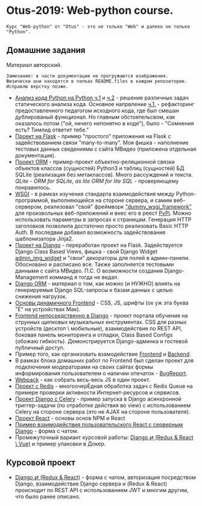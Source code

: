 # Otus-2019: Web-python course.

```text
Курс "Web-python" от "Otus" - это не только "Web" и далеко не только "Python".
```

## Домашние задания

Материал авторский.

```text
Замечание: в части документации не прогружаются изображения. 
Физически они находятся в папках README.files в каждом репозитории. 
Исправлю верстку позже.
```

* [Анализ кода Python на Python ч.1](https://github.com/BorisPlus/otus_webpython_001) и [ч.2](https://github.com/BorisPlus/otus_webpython_002) - решение различных задач статического анализа кода. Основное напрвление [ч.1.](https://github.com/BorisPlus/otus_webpython_001) - рефакторинг предоставленного педагогом исходного кода, где был смешан дублированый функционал. Но главным обстоятельсвом, как оказалось потом ("ой, ничего непонятно в коде"), было - "Сомнения есть? Тимлид ответит тебе."
* [Проект на Flask](https://github.com/BorisPlus/otus_webpython_004) - пример "простого" приложения на Flask с задействованием связи "many-to-many". Моя фишка - наполнение тестовых данных сведениями с сайта МВидео (приложена отдельная документация).
* [Проект ORM](https://github.com/BorisPlus/otus_webpython_002) - пример-проект объектно-реляционной связки объектов классов (сущностей) Python3 и таблиц (сущностей) БД SQLite (реализация без метаклассов). Много рассуждений и текста. _QLite - ORM for SQLite, as lite ORM for lite SQL_ - проверяющему понравилось.
* [WSGI](https://github.com/BorisPlus/otus_webpython_003) - в рамках изучения стандарта взаимодействия между Python-программой, выполняющейся на стороне сервера, и самим веб-сервером, реализовал "свой" фреймворк ["dummy_wsgi_framework"](https://github.com/BorisPlus/dummy_wsgi_framework) для произвольных веб-приложений и внес его в реест [PyPi](https://pypi.org/project/dummy_wsgi_framework/). Можно использовать параметры в запросах к страницам. Генерация HTTP заголовков позволила достаточно просто реализовать Basic HTTP Auth. В последвии добавил возможность задействования шаблонизатора Jinja2.
* [Проект на Django](https://github.com/BorisPlus/otus_webpython_006) - переработан проект на Flask. Задействуется Django Class Based Views, фишка - свой Django Widget [admin_img_widget](https://github.com/BorisPlus/otus_webpython_006/blob/master/README.files/images/screenshots/admin_img_widget.png) и "свои" декораторы для полей в админ-панели. Обосновано и расписано все. Также заполняется тестовыми данными с сайта МВидео. П.С. О возможности создания Django-Management комманд я тогда не ведал.
* [Django ORM](https://github.com/BorisPlus/otus_webpython_016) - материал о том, как можно (и НУЖНО) влиять на генерируемые Django SQL-запросы к базам данных с целью снижения нагрузок. 
* [Основы динамичного Frontend](https://github.com/BorisPlus/otus_webpython_013) - CSS, JS, шрифты (ох уж эта буква "Ё" на устройствах Мак).
* [Frontend непосредственно в Django](https://github.com/BorisPlus/otus_webpython_007_008) - проект портала обучения на струнных щипковых музыкальных инструментах. CSS для разных устройств (десктоп \ мобильные), взаимодействие по REST API, боковая панель мониторинга и отладки, Class Based Configs (обожаю гибкость). Демонстрируется Django-админка и гостевой публичный доступ.
* Пример того, как организовать взамодействие [Frontend](https://github.com/BorisPlus/otus_webpython_019_frontend) и [Backend](https://github.com/BorisPlus/otus_webpython_019_backend). 
* В рамках блока домашних работ по Frontend был сделан проект для подключения модераторами на своих сайтах формы информирования пользователем о наличии опечаток - [BugReport](https://github.com/BorisPlus/BugReport).
* [Webpack](https://github.com/BorisPlus/otus_webpython_018) - как собрать весь-весь JS в один проект. 
* [Проект с Redis](https://github.com/BorisPlus/otus_webpython_020_021) - многоочерЁдная обработка задач с Redis Queue на примере проверки активности Интернет-ресурсов и сервисов. 
* [Проект Django с Сelery](https://github.com/BorisPlus/otus_webpython_020_021_celery) - пример запуска в Django асинхронной триггер-задачи (по отработке действия во view) с использованием Сelery на стороне сервера (это не AJAX на стороне пользователя). 
* [Проект React](https://github.com/BorisPlus/otus_webpython_023) - основы основ NPM и React
* [Пример взаимодействия пользовательского React с серверным Django](https://github.com/BorisPlus/otus_webpython_025) - форма с чатом.
* Промежуточный вариант курсовой работы: [Django ⇄ (Redux & React \ Vue)](https://github.com/BorisPlus/otus_webpython_027) и пример упаковки в Докер.

## Курсовой проект

* [Django ⇄ (Redux & React)](https://github.com/BorisPlus/otus_webpython_030) - форма с чатом, авторизация посредством Django, взаимодействие Django сервера и (Redux & React) происходит по REST API с использованием JWT и многим другим, что было ранее описано. 


